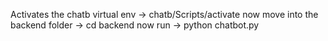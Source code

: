 Activates the chatb virtual env
->  chatb/Scripts/activate
now move into the backend folder ->  cd backend
now run -> python chatbot.py
